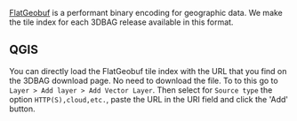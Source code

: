 [FlatGeobuf](https://flatgeobuf.org/) is a performant binary encoding for geographic data. We make the tile index for each 3DBAG release available in this format.

## QGIS
You can directly load the FlatGeobuf tile index with the URL that you find on the 3DBAG download page. No need to download the file. To to this go to `Layer > Add layer > Add Vector Layer`. Then select for `Source type` the option `HTTP(S),cloud,etc.`, paste the URL in the URI field and click the 'Add' button.

